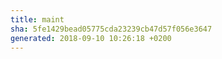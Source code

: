 ```yaml
---
title: maint
sha: 5fe1429bead05775cda23239cb47d57f056e3647
generated: 2018-09-10 10:26:18 +0200
---
```

